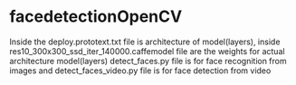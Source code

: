 # facedetectionOpenCV
Inside the deploy.prototext.txt file is architecture of model(layers), inside res10_300x300_ssd_iter_140000.caffemodel file are the weights for actual architecture model(layers)
detect_faces.py file is for face recognition from images and detect_faces_video.py file is for face detection from video
